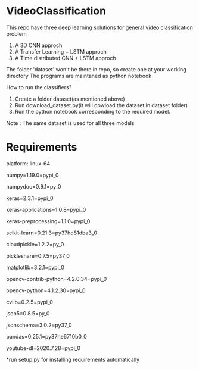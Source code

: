 # VideoClassification
This repo have three deep learning solutions for general video classification problem

1. A 3D CNN approch
2. A Transfer Learning + LSTM approch
3. A  Time distributed CNN + LSTM approch
            
The folder 'dataset' won't be there in repo, so create one at your working directory
The programs are maintaned as python notebook



How to run the classifiers?

1. Create a folder dataset(as mentioned above)
2. Run download_dataset.py(it will dowload the dataset in dataset folder)
3. Run the python notebook corresponding to the required model.

Note : 
The same dataset is used for all three models

# Requirements

platform: linux-64

numpy=1.19.0=pypi_0

numpydoc=0.9.1=py_0

keras=2.3.1=pypi_0

keras-applications=1.0.8=pypi_0

keras-preprocessing=1.1.0=pypi_0

scikit-learn=0.21.3=py37hd81dba3_0

cloudpickle=1.2.2=py_0

pickleshare=0.7.5=py37_0

matplotlib=3.2.1=pypi_0

opencv-contrib-python=4.2.0.34=pypi_0

opencv-python=4.1.2.30=pypi_0

cvlib=0.2.5=pypi_0

json5=0.8.5=py_0

jsonschema=3.0.2=py37_0

pandas=0.25.1=py37he6710b0_0

youtube-dl=2020.7.28=pypi_0

*run setup.py for installing requirements automatically

